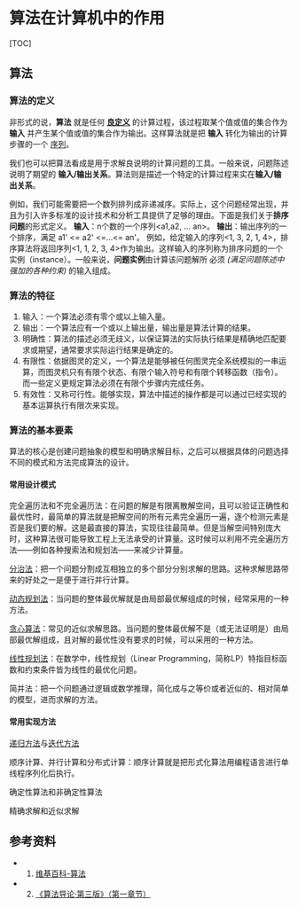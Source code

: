 # 算法在计算机中的作用
[TOC]
## 算法
### 算法的定义

  非形式的说，**算法** 就是任何 **[良定义](https://en.wikipedia.org/wiki/Well-defined)** 的计算过程，该过程取某个值或值的集合作为 **输入** 并产生某个值或值的集合作为输出。这样算法就是把 **输入**  转化为输出的计算步骤的一个 [序列](https://en.wikipedia.org/wiki/Well-defined)。
  
  我们也可以把算法看成是用于求解良说明的计算问题的工具。一般来说，问题陈述说明了期望的 **输入/输出关系**。算法则是描述一个特定的计算过程来实在**输入/输出关系**。
  
  例如，我们可能需要把一个数列排列成非递减序。实际上，这个问题经常出现，并且为引入许多标准的设计技术和分析工具提供了足够的理由。下面是我们关于**排序问题**的形式定义。
  **输入**：n个数的一个序列<a1,a2, ... an>。
  **输出**：输出序列的一个排序，满足 a1' <= a2' <=...<= an'。
  例如，给定输入的序列<1, 3, 2, 1, 4>，排序算法将返回序列<1, 1, 2, 3, 4>作为输出。这样输入的序列称为排序问题的一个实例（instance）。一般来说，**问题实例**由计算该问题解所 必须 *(满足问题陈述中强加的各种约束)* 的输入组成。


### 算法的特征
1. 输入：一个算法必须有零个或以上输入量。
2. 输出：一个算法应有一个或以上输出量，输出量是算法计算的结果。
3. 明确性：算法的描述必须无歧义，以保证算法的实际执行结果是精确地匹配要求或期望，通常要求实际运行结果是确定的。
4. 有限性：依据图灵的定义，一个算法是能够被任何图灵完全系统模拟的一串运算，而图灵机只有有限个状态、有限个输入符号和有限个转移函数（指令）。而一些定义更规定算法必须在有限个步骤内完成任务。
5. 有效性：又称可行性。能够实现，算法中描述的操作都是可以通过已经实现的基本运算执行有限次来实现。

### 算法的基本要素

算法的核心是创建问题抽象的模型和明确求解目标，之后可以根据具体的问题选择不同的模式和方法完成算法的设计。

#### 常用设计模式

完全遍历法和不完全遍历法：在问题的解是有限离散解空间，且可以验证正确性和最优性时，最简单的算法就是把解空间的所有元素完全遍历一遍，逐个检测元素是否是我们要的解。这是最直接的算法，实现往往最简单。但是当解空间特别庞大时，这种算法很可能导致工程上无法承受的计算量。这时候可以利用不完全遍历方法——例如各种搜索法和规划法——来减少计算量。

[分治法](https://zh.wikipedia.org/wiki/%E5%88%86%E6%B2%BB%E6%B3%95)：把一个问题分割成互相独立的多个部分分别求解的思路。这种求解思路带来的好处之一是便于进行并行计算。

[动态规划法](https://zh.wikipedia.org/wiki/%E5%8A%A8%E6%80%81%E8%A7%84%E5%88%92)：当问题的整体最优解就是由局部最优解组成的时候，经常采用的一种方法。

[贪心算法](https://zh.wikipedia.org/wiki/%E8%B4%AA%E5%BF%83%E7%AE%97%E6%B3%95)：常见的近似求解思路。当问题的整体最优解不是（或无法证明是）由局部最优解组成，且对解的最优性没有要求的时候，可以采用的一种方法。

[线性规划法](https://zh.wikipedia.org/wiki/%E7%BA%BF%E6%80%A7%E8%A7%84%E5%88%92)：在数学中，线性规划（Linear Programming，简称LP）特指目标函数和约束条件皆为线性的最优化问题。

简并法：把一个问题通过逻辑或数学推理，简化成与之等价或者近似的、相对简单的模型，进而求解的方法。

#### 常用实现方法
[递归方法](https://zh.wikipedia.org/wiki/%E9%80%92%E5%BD%92)与[迭代方法](https://zh.wikipedia.org/wiki/%E8%BF%AD%E4%BB%A3)

顺序计算、并行计算和分布式计算：顺序计算就是把形式化算法用编程语言进行单线程序列化后执行。

确定性算法和非确定性算法

精确求解和近似求解



## 参考资料

* 1. [维基百科-算法](https://zh.wikipedia.org/wiki/%E7%AE%97%E6%B3%95)
* 2. [《算法导论·第三版》（第一章节）](https://book.douban.com/subject/20432061/)
